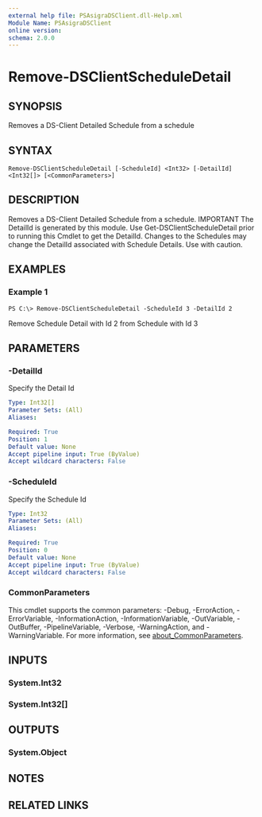 ```yaml
---
external help file: PSAsigraDSClient.dll-Help.xml
Module Name: PSAsigraDSClient
online version:
schema: 2.0.0
---
```


# Remove-DSClientScheduleDetail

## SYNOPSIS
Removes a DS-Client Detailed Schedule from a schedule

## SYNTAX

```
Remove-DSClientScheduleDetail [-ScheduleId] <Int32> [-DetailId] <Int32[]> [<CommonParameters>]
```

## DESCRIPTION
Removes a DS-Client Detailed Schedule from a schedule.
IMPORTANT The DetailId is generated by this module.
Use Get-DSClientScheduleDetail prior to running this Cmdlet to get the DetailId.
Changes to the Schedules may change the DetailId associated with Schedule Details.
Use with caution.

## EXAMPLES

### Example 1
```
PS C:\> Remove-DSClientScheduleDetail -ScheduleId 3 -DetailId 2
```

Remove Schedule Detail with Id 2 from Schedule with Id 3

## PARAMETERS

### -DetailId
Specify the Detail Id

```yaml
Type: Int32[]
Parameter Sets: (All)
Aliases:

Required: True
Position: 1
Default value: None
Accept pipeline input: True (ByValue)
Accept wildcard characters: False
```

### -ScheduleId
Specify the Schedule Id

```yaml
Type: Int32
Parameter Sets: (All)
Aliases:

Required: True
Position: 0
Default value: None
Accept pipeline input: True (ByValue)
Accept wildcard characters: False
```

### CommonParameters
This cmdlet supports the common parameters: -Debug, -ErrorAction, -ErrorVariable, -InformationAction, -InformationVariable, -OutVariable, -OutBuffer, -PipelineVariable, -Verbose, -WarningAction, and -WarningVariable. For more information, see [about_CommonParameters](http://go.microsoft.com/fwlink/?LinkID=113216).

## INPUTS

### System.Int32
### System.Int32[]
## OUTPUTS

### System.Object
## NOTES

## RELATED LINKS

